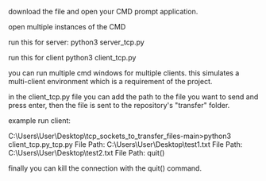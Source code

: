 download the file and open your CMD prompt application.

open multiple instances of the CMD

run this for server: python3 server_tcp.py 

run this for client python3 client_tcp.py 

you can run multiple cmd windows for multiple clients. this simulates a multi-client environment which is a requirement of the project.

in the client_tcp.py file you can add the path to the file you want to send and press enter, then the file is sent to the repository's "transfer" folder.

example run client:

C:\Users\User\Desktop\tcp_sockets_to_transfer_files-main>python3 client_tcp.py_tcp.py File Path: C:\Users\User\Desktop\test1.txt File Path: C:\Users\User\Desktop\test2.txt File Path: quit()

finally you can kill the connection with the quit() command.
